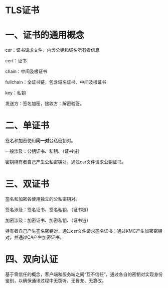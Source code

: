 # TLS证书

# 一、证书的通用概念

csr：证书请求文件，内含公钥和域名所有者信息

cert：证书  

chain：中间及根证书  

fullchain：全证书链，包含域名证书、中间及根证书 

key：私钥 ​​​

发送方：签名加密，接收方：解密验签。


# 二、单证书

签名和加密使用**同一对**公私密钥对。

一般涉及：公钥证书、私钥、（证书链）

密钥持有者自己产生公私密钥对，通过csr文件请求公钥证书。

# 三、双证书

签名和加密各使用独立的公私密钥对。

签名涉及：签名证书、签名私钥、（证书链）

加密涉及：加密证书、加密私钥、（证书链）

持有者自己产生签名密钥对，通过csr文件请求签名证书；通过KMC产生加密密钥对，并通过CA产生加密证书。

# 四、双向认证

基于零信任的概念，客户端和服务端之间“互不信任”，通过各自的密钥对实现身份鉴别，以确保通讯过程中无窃听、无冒充、无篡改。


